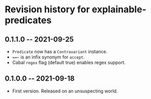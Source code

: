 # Revision history for explainable-predicates

## 0.1.1.0 -- 2021-09-25

* `Predicate` now has a `Contravariant` instance.
* `==~` is an infix synonym for `accept`.
* Cabal `regex` flag (default true) enables regex support.

## 0.1.0.0 -- 2021-09-18

* First version. Released on an unsuspecting world.
